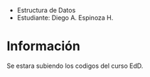 - Estructura de Datos
- Estudiante: Diego A. Espinoza H.

# Información
Se estara subiendo los codigos del curso EdD.
